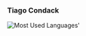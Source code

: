 ### Tiago Condack

<picture>
  <source media="(prefers-color-scheme: dark)" srcset="https://github-used-languages.vercel.app/tcondack?theme=dark">
  <img alt="Most Used Languages'" src="https://github-used-languages.vercel.app/tcondack">
</picture>
